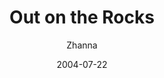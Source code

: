 ---
_schema: default
title: Out on the Rocks
author: Zhanna
date: 2004-07-22
categories:
  - geocaching
tags:
excerpt: >- 
  
geocaches: true
surveymarks: false
post_id: 849
layout: post
galleries:
  gallery1:
    suffix: cs
    images:
    - filename: zh
      alt: Sleepy sign-in on a hazy morning.
    - filename: rich
      alt: I've met some fine people in this valley!
  gallery2:
    suffix: cs
    images:
    - filename: 
      alt: The contents of the cache, as of this visit.
    - filename: 
      alt: Signing in ... “on the rocks.”
    - filename: 
      alt: John tells us about a typical day at work.
    - filename: 
      alt: Zhanna and John pose for a photo for my cache log.
    - filename: 
      alt: Convenient parking on a lazy, hazy Summer day.                        
---